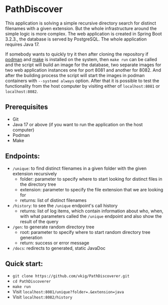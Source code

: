# PathDiscover
This application is solving a simple recursive directory search for distinct filenames with a given extension.
But the whole infrastructure around the simple logic is more complex. The web application is created in Spring Boot 3.2.3.,
 the database is served by PostgreSQL. The whole application requires Java 17.

If somebody wants to quickly try it then after cloning the repository if [podman](https://podman.io/) and [make](https://www.gnu.org/software/make/)
is installed on the system, then `make run` can be called and the script will build an image for the database, two separate 
images for two web application instances one for port 8081 and another for 8082. And after the building process the script 
will start the images in podman containers with `--systemd always` option. After that it is possible to test the functionality
from the host computer by visiting either of `localhost:8081` or `localhost:8082`.

## Prerequisites

- Git
- Java 17 or above (if you want to run the application on the host computer)
- Podman
- Make

## Endpoints:

- `/unique`: to find distinct filenames in a given folder with the given extension recursively
  - folder: parameter to specify where to start looking for distinct files in the directory tree
  - extension: parameter to specify the file extension that we are looking for
  - returns: list of distinct filenames
- `/history`: to see the `/unique` endpoint's call history
  - returns: list of log items, which contain information about who, when, with what parameters called the `/unique` endpoint and also show the result of the query
- `/gen`: to generate random directory tree
  - root: parameter to specify where to start random directory tree generation
  - return: success or error message
- `/docs`: redirects to generated, static JavaDoc

## Quick start:

- `git clone https://github.com/vkig/PathDiscoverer.git`
- `cd PathDiscoverer`
- `make run`
- Visit `localhost:8081/unique?folder=.&extension=java`
- Visit `localhost:8082/history`